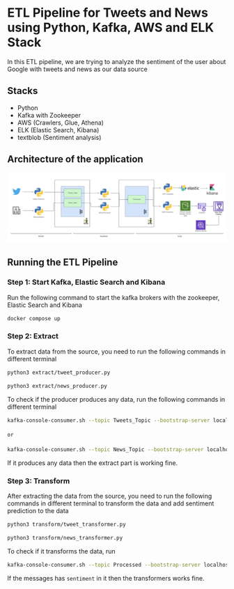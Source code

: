 # ETL Pipeline for Tweets and News using Python, Kafka, AWS and ELK Stack

In this ETL pipeline, we are trying to analyze the sentiment of the user about Google with tweets and news as our data source

## Stacks

- Python
- Kafka with Zookeeper
- AWS (Crawlers, Glue, Athena)
- ELK (Elastic Search, Kibana)
- textblob (Sentiment analysis)

## Architecture of the application

![arch](assets/architecture.png)

## Running the ETL Pipeline

### Step 1: Start Kafka, Elastic Search and Kibana

Run the following command to start the kafka brokers with the zookeeper, Elastic Search and Kibana

```sh
docker compose up
```

### Step 2: Extract

To extract data from the source, you need to run the following commands in different terminal

```sh
python3 extract/tweet_producer.py
```

```sh
python3 extract/news_producer.py
```

To check if the producer produces any data, run the following commands in different terminal

```sh
kafka-console-consumer.sh --topic Tweets_Topic --bootstrap-server localhost:9092 --from-beginning

or

kafka-console-consumer.sh --topic News_Topic --bootstrap-server localhost:9092 -from-beginning
```

If it produces any data then the extract part is working fine.

### Step 3: Transform

After extracting the data from the source, you need to run the following commands in different terminal to transform the data and add sentiment prediction to the data

```sh
python3 transform/tweet_transformer.py
```

```sh
python3 transform/news_transformer.py
```

To check if it transforms the data, run

```sh
kafka-console-consumer.sh --topic Processed --bootstrap-server localhost:9092 --from-beginning
```

If the messages has `sentiment` in it then the transformers works fine.
